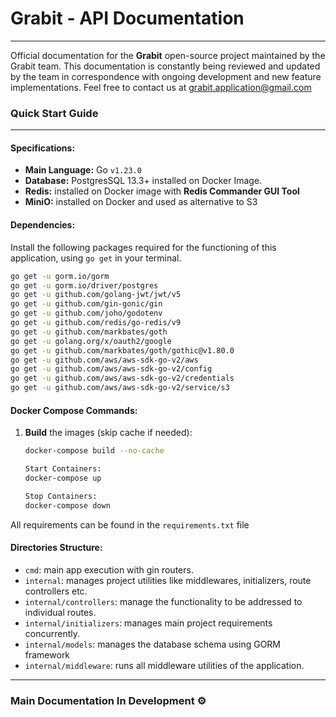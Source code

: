 
# Grabit - API Documentation
________________________________________________________________________
 Official documentation for the **Grabit** open-source project maintained by the Grabit team. This documentation is constantly being reviewed and updated by the team in correspondence with ongoing development and new feature implementations. Feel free to contact us at grabit.application@gmail.com

### Quick Start Guide
________________________________________________________________________
#### Specifications:

- **Main Language:** Go `v1.23.0`
- **Database:** PostgresSQL 13.3+ installed on Docker Image.
- **Redis:** installed on Docker image with **Redis Commander GUI Tool**
- **MiniO:** installed on Docker and used as alternative to S3

#### Dependencies:

Install the following packages required for the functioning of this application, using `go get` in your terminal.

```bash
go get -u gorm.io/gorm
go get -u gorm.io/driver/postgres
go get -u github.com/golang-jwt/jwt/v5
go get -u github.com/gin-gonic/gin
go get -u github.com/joho/godotenv
go get -u github.com/redis/go-redis/v9
go get -u github.com/markbates/goth 
go get -u golang.org/x/oauth2/google
go get -u github.com/markbates/goth/gothic@v1.80.0
go get -u github.com/aws/aws-sdk-go-v2/aws
go get -u github.com/aws/aws-sdk-go-v2/config
go get -u github.com/aws/aws-sdk-go-v2/credentials
go get -u github.com/aws/aws-sdk-go-v2/service/s3

```

#### Docker Compose Commands:

1. **Build** the images (skip cache if needed):
   ```bash
   docker-compose build --no-cache

   Start Containers: 
   docker-compose up

   Stop Containers:
   docker-compose down


All requirements can be found in the `requirements.txt` file
#### Directories Structure:

- `cmd`: main app execution with gin routers.
- `internal`: manages project utilities like middlewares, initializers, route controllers etc.
- `internal/controllers`: manage the functionality to be addressed to individual routes.
- `internal/initializers`: manages main project requirements concurrently. 
- `internal/models`: manages the database schema using GORM framework
- `internal/middleware`: runs all middleware utilities of the application.

________________________________________________________________________
### Main Documentation In Development ⚙️

